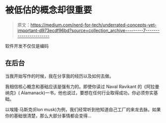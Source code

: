 # 被低估的概念却很重要

> 原文：<https://medium.com/nerd-for-tech/underrated-concepts-yet-important-d973ecdf96bd?source=collection_archive---------7----------------------->

软件开发不仅仅是编码

## 在后台

当我开始写作的时候，我在分享我的经历以及如何去做。

我相信核心概念和基础应该是强有力的。即使你读过 Naval Ravikant 的《阿拉曼纳克》( Alamanack)一书，他也说过，要想在任何行业取得成功，你必须夯实基础。

以埃隆·马斯克(Elon musk)为例，我们经常听到他知道自己工厂的来龙去脉。如果你的基础很清楚，那么大部分事情都会变得…